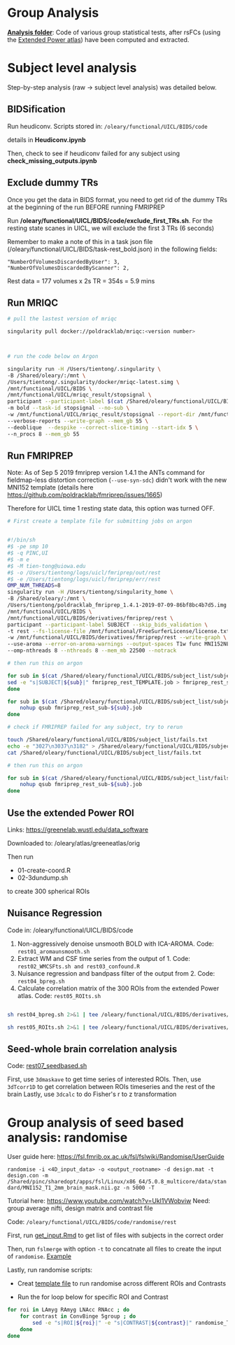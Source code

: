 # Group Analysis

**[Analysis folder](https://github.com/tientong98/OLearyVaidyaLab-UICL/tree/master/Rest/Analysis)**: Code of various group statistical tests, after rsFCs (using the [Extended Power atlas](https://wustl.app.box.com/s/twpyb1pflj6vrlxgh3rohyqanxbdpelw)) have been computed and extracted.

# Subject level analysis

Step-by-step analysis (raw -> subject level analysis) was detailed below.

## BIDSification

Run heudiconv. Scripts stored in:
`/oleary/functional/UICL/BIDS/code`

details in **Heudiconv.ipynb**

Then, check to see if heudiconv failed for any subject using **check_missing_outputs.ipynb**


## Exclude dummy TRs

Once you get the data in BIDS format, you need to get rid of the dummy TRs at the beginning of the run BEFORE running FMRIPREP

Run **/oleary/functional/UICL/BIDS/code/exclude_first_TRs.sh**. For the resting state scanes in UICL, we will exclude the first 3 TRs (6 seconds)

Remember to make a note of this in a task json file (/oleary/functional/UICL/BIDS/task-rest_bold.json) in the following fields:

`"NumberOfVolumesDiscardedByUser": 3,
"NumberOfVolumesDiscardedByScanner": 2,`

Rest data = 177 volumes x 2s TR = 354s = 5.9 mins

## Run MRIQC


```bash
# pull the lastest version of mriqc

singularity pull docker://poldracklab/mriqc:<version number>



# run the code below on Argon

singularity run -H /Users/tientong/.singularity \
-B /Shared/oleary/:/mnt \
/Users/tientong/.singularity/docker/mriqc-latest.simg \
/mnt/functional/UICL/BIDS \
/mnt/functional/UICL/mriqc_result/stopsignal \
participant --participant-label $(cat /Shared/oleary/functional/UICL/BIDS/subject_list/subjectstest.txt | tr '\n' ' ') \
-m bold --task-id stopsignal --no-sub \
-w /mnt/functional/UICL/mriqc_result/stopsignal --report-dir /mnt/functional/UICL/mriqc_result/stopsignal \
--verbose-reports --write-graph --mem_gb 55 \
--deoblique  --despike --correct-slice-timing --start-idx 5 \
--n_procs 8 --mem_gb 55
```

## Run FMRIPREP

Note: As of Sep 5 2019 fmriprep version 1.4.1 the ANTs command for fieldmap-less distortion correction (`--use-syn-sdc`) didn't work with the new MNI152 template (details here https://github.com/poldracklab/fmriprep/issues/1665)

Therefore for UICL time 1 resting state data, this option was turned OFF.


```bash
# First create a template file for submitting jobs on argon


#!/bin/sh
#$ -pe smp 10
#$ -q PINC,UI
#$ -m e
#$ -M tien-tong@uiowa.edu
#$ -o /Users/tientong/logs/uicl/fmriprep/out/rest
#$ -e /Users/tientong/logs/uicl/fmriprep/err/rest
OMP_NUM_THREADS=8 
singularity run -H /Users/tientong/singularity_home \
-B /Shared/oleary/:/mnt \
/Users/tientong/poldracklab_fmriprep_1.4.1-2019-07-09-86bf8bc4b7d5.img \
/mnt/functional/UICL/BIDS \
/mnt/functional/UICL/BIDS/derivatives/fmriprep/rest \
participant --participant-label SUBJECT --skip_bids_validation \
-t rest --fs-license-file /mnt/functional/FreeSurferLicense/license.txt --fs-no-reconall \
-w /mnt/functional/UICL/BIDS/derivatives/fmriprep/rest --write-graph \
--use-aroma --error-on-aroma-warnings --output-spaces T1w func MNI152NLin6Asym:res-2 --stop-on-first-crash \
--omp-nthreads 8 --nthreads 8 --mem_mb 22500 --notrack
```


```bash
# then run this on argon

for sub in $(cat /Shared/oleary/functional/UICL/BIDS/subject_list/subjects.txt | tr '\n' ' ') ; do
sed -e "s|SUBJECT|${sub}|" fmriprep_rest_TEMPLATE.job > fmriprep_rest_sub-${sub}.job
done

for sub in $(cat /Shared/oleary/functional/UICL/BIDS/subject_list/subjects.txt | tr '\n' ' ') ; do
    nohup qsub fmriprep_rest_sub-${sub}.job
done 

```


```bash
# check if FMRIPREP failed for any subject, try to rerun

touch /Shared/oleary/functional/UICL/BIDS/subject_list/fails.txt
echo -e "3027\n3037\n3182" > /Shared/oleary/functional/UICL/BIDS/subject_list/fails.txt
cat /Shared/oleary/functional/UICL/BIDS/subject_list/fails.txt

# then run this on argon

for sub in $(cat /Shared/oleary/functional/UICL/BIDS/subject_list/fails.txt | tr '\n' ' ') ; do
    nohup qsub fmriprep_rest_sub-${sub}.job
done 
```

## Use the extended Power ROI 

Links: https://greenelab.wustl.edu/data_software

Downloaded to: /oleary/atlas/greeneatlas/orig

Then run 

* 01-create-coord.R
* 02-3dundump.sh

to create 300 spherical ROIs

## Nuisance Regression

Code in: /oleary/functional/UICL/BIDS/code

1. Non-aggressively denoise unsmooth BOLD with ICA-AROMA. Code: `rest01_aromaunsmooth.sh`
2. Extract WM and CSF time series from the output of 1. Code: `rest02_WMCSFts.sh and rest03_confound.R`
3. Nuisance regression and bandpass filter of the output from 2. Code: `rest04_bpreg.sh`
4. Calculate correlation matrix of the 300 ROIs from the extended Power atlas. Code: `rest05_ROIts.sh`


```bash

sh rest04_bpreg.sh 2>&1 | tee /oleary/functional/UICL/BIDS/derivatives/subject_level_glm/rest/3dTprojectlog.txt

sh rest05_ROIts.sh 2>&1 | tee /oleary/functional/UICL/BIDS/derivatives/subject_level_glm/rest/extendedPowerlog.txt
```

## Seed-whole brain correlation analysis

Code: [rest07_seedbased.sh](https://github.com/tientong98/OLearyVaidyaLab-UICL/blob/master/Rest/rest07_seedbased.sh)
    
First, use `3dmaskave` to get time series of interested ROIs.
Then, use `3dTcorr1D` to get correlation between ROIs timeseries and the rest of the brain
Lastly, use `3dcalc` to do Fisher's r to z transformation 

# Group analysis of seed based analysis: randomise

User guide here: https://fsl.fmrib.ox.ac.uk/fsl/fslwiki/Randomise/UserGuide

`randomise -i <4D_input_data> -o <output_rootname> -d design.mat -t design.con -m /Shared/pinc/sharedopt/apps/fsl/Linux/x86_64/5.0.8_multicore/data/standard/MNI152_T1_2mm_brain_mask.nii.gz -n 5000 -T`

Tutorial here: https://www.youtube.com/watch?v=Ukl1VWobviw
Need: group average nifti, design matrix and contrast file

Code: `/oleary/functional/UICL/BIDS/code/randomise/rest` 

First, run [get_input.Rmd](https://github.com/tientong98/OLearyVaidyaLab-UICL/blob/master/Rest/get_input.Rmd) to get list of files with subjects in the correct order

Then, run `fslmerge` with option `-t` to concatnate all files to create the input of `randomise`. [Example](https://github.com/tientong98/OLearyVaidyaLab-UICL/blob/master/Rest/makeinpute_LAmyg.sh)

Lastly, run randomise scripts:

   * Creat [template file](https://github.com/tientong98/OLearyVaidyaLab-UICL/blob/master/Rest/randomise_TEMPLATE.sh) to run randomise across different ROIs and Contrasts
    
   * Run the for loop below for specific ROI and Contrast
    
```bash
for roi in LAmyg RAmyg LNAcc RNAcc ; do
    for contrast in ConvBinge 5group ; do
        sed -e "s|ROI|${roi}|" -e "s|CONTRAST|${contrast}|" randomise_TEMPLATE.sh > randomise_${roi}_${contrast}.sh
    done
done
```
